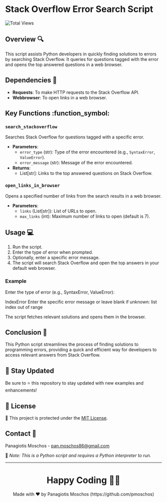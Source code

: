 # Stack Overflow Error Search Script

![Total Views](https://views.whatilearened.today/views/github/pmoschos/pmoschos.svg)

## Overview :mag:
This script assists Python developers in quickly finding solutions to errors by searching Stack Overflow. It queries for questions tagged with the error and opens the top answered questions in a web browser.

## Dependencies :wrench:
- **Requests**: To make HTTP requests to the Stack Overflow API.
- **Webbrowser**: To open links in a web browser.

## Key Functions :function_symbol:

### `search_stackoverflow`
Searches Stack Overflow for questions tagged with a specific error.

- **Parameters**:
  - `error_type` (str): Type of the error encountered (e.g., `SyntaxError`, `ValueError`).
  - `error_message` (str): Message of the error encountered.
- **Returns**:
  - List[str]: Links to the top answered questions on Stack Overflow.

### `open_links_in_browser`
Opens a specified number of links from the search results in a web browser.

- **Parameters**:
  - `links` (List[str]): List of URLs to open.
  - `max_links` (int): Maximum number of links to open (default is 7).

## Usage :computer:
1. Run the script.
2. Enter the type of error when prompted.
3. Optionally, enter a specific error message.
4. The script will search Stack Overflow and open the top answers in your default web browser.

### Example
Enter the type of error (e.g., SyntaxError, ValueError):

IndexError
Enter the specific error message or leave blank if unknown:
list index out of range

The script fetches relevant solutions and opens them in the browser.

## Conclusion :checkered_flag:
This Python script streamlines the process of finding solutions to programming errors, providing a quick and efficient way for developers to access relevant answers from Stack Overflow.

## 📢 Stay Updated

Be sure to ⭐ this repository to stay updated with new examples and enhancements!

## 📄 License
🔐 This project is protected under the [MIT License](https://mit-license.org/).


## Contact 📧
Panagiotis Moschos - pan.moschos86@gmail.com

🔗 *Note: This is a Python script and requires a Python interpreter to run.*

---
<h1 align=center>Happy Coding 👨‍💻 </h1>

<p align="center">
  Made with ❤️ by Panagiotis Moschos (https://github.com/pmoschos)
</p>